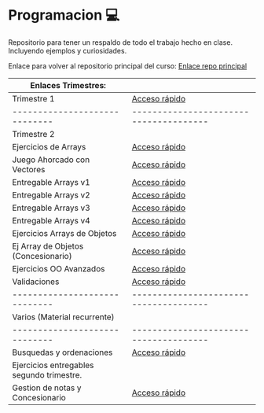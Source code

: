 
# Programacion 💻

Repositorio para tener un respaldo de todo el trabajo hecho en clase. Incluyendo ejemplos y curiosidades.

Enlace para volver al repositorio principal del curso:
[Enlace repo principal](https://github.com/MateoCarballo/Principal/blob/main/README.md)





| Enlaces Trimestres:         |                                      |
|-----------------------------|:------------------------------------|
| Trimestre 1                 | [Acceso rápido](./Codigo%20Java/Trimestre1) |
|-----------------------------|--------------------------------------|
| Trimestre 2                 |                                      |
| Ejercicios de Arrays        | [Acceso rápido](./Codigo%20Java/Ejercicios-Arrays/) |
| Juego Ahorcado con Vectores | [Acceso rápido](./Codigo%20Java/AhorcadoConVectores) |
| Entregable Arrays v1        | [Acceso rápido](./Codigo%20Java/EjercicioEntregableArrays) |
| Entregable Arrays v2        | [Acceso rápido](./Codigo%20Java/EjercicioEntregableArraysV2) |
| Entregable Arrays v3        | [Acceso rápido](./Codigo%20Java/EjercicioEntregableArraysV3) |
| Entregable Arrays v4        | [Acceso rápido](./Codigo%20Java/EjercicioEntregablev4) |
| Ejercicios Arrays de Objetos| [Acceso rápido](./Codigo%20Java/Ejercicios-Arrays-de-Objetos) |
| Ej Array de Objetos (Concesionario) | [Acceso rápido](./Codigo%20Java/EjercicioConcesionario) |
| Ejercicios OO Avanzados     | [Acceso rápido](./Codigo%20Java/Ejercicios-OO-Avanzados) |
| Validaciones                | [Acceso rápido](./Codigo%20Java/Validaciones) |
|-----------------------------|--------------------------------------|
| Varios (Material recurrente)|                                      |
|-----------------------------|--------------------------------------|
| Busquedas y ordenaciones    | [Acceso rápido](./Codigo%20Java/Busquedas-y-Ordenaciones) |
| Ejercicios entregables segundo trimestre. |                          |
| Gestion de notas y Concesionario         | [Acceso rápido](./Codigo%20Java/Entregables-Segundo-Trimestre) |




